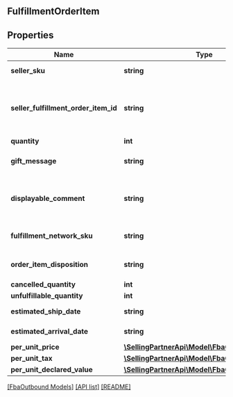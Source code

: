 ## FulfillmentOrderItem

## Properties

Name | Type | Description | Notes
------------ | ------------- | ------------- | -------------
**seller_sku** | **string** | The seller SKU of the item. |
**seller_fulfillment_order_item_id** | **string** | A fulfillment order item identifier submitted with a call to the createFulfillmentOrder operation. |
**quantity** | **int** | The item quantity. |
**gift_message** | **string** | A message to the gift recipient, if applicable. | [optional]
**displayable_comment** | **string** | Item-specific text that displays in recipient-facing materials such as the outbound shipment packing slip. | [optional]
**fulfillment_network_sku** | **string** | Amazon&#39;s fulfillment network SKU of the item. | [optional]
**order_item_disposition** | **string** | Indicates whether the item is sellable or unsellable. | [optional]
**cancelled_quantity** | **int** | The item quantity. |
**unfulfillable_quantity** | **int** | The item quantity. |
**estimated_ship_date** | **string** | A datetime string in ISO 8601 format. | [optional]
**estimated_arrival_date** | **string** | A datetime string in ISO 8601 format. | [optional]
**per_unit_price** | [**\SellingPartnerApi\Model\FbaOutbound\Money**](Money.md) |  | [optional]
**per_unit_tax** | [**\SellingPartnerApi\Model\FbaOutbound\Money**](Money.md) |  | [optional]
**per_unit_declared_value** | [**\SellingPartnerApi\Model\FbaOutbound\Money**](Money.md) |  | [optional]

[[FbaOutbound Models]](../) [[API list]](../../Api) [[README]](../../../README.md)
